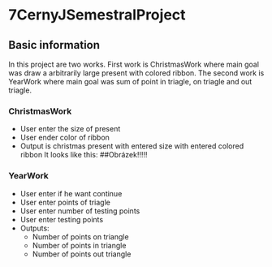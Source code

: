 # 7CernyJSemestralProject
## Basic information
In this project are two works. First work is ChristmasWork where main goal was draw a arbitrarily large present with colored ribbon. The second work is YearWork where main goal was sum of point in triagle, on triagle and out triagle.

### ChristmasWork
- User enter the size of present 
- User ender color of ribbon
- Output is christmas present with entered size with entered colored ribbon
It looks like this:
##Obrázek!!!!!

### **YearWork**
- User enter if he want continue
- User enter points of triagle
- User enter number of testing points
- User enter testing points
- Outputs:
  - Number of points on triangle
  - Number of points in triangle
  - Number of points out triangle
